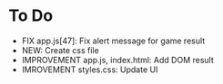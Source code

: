 # To Do

- FIX app.js[47]: Fix alert message for game result
- NEW: Create css file
- IMPROVEMENT app.js, index.html: Add DOM result
- IMROVEMENT styles.css: Update UI